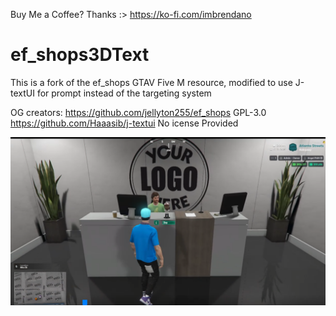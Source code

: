 Buy Me a Coffee? Thanks :>
https://ko-fi.com/imbrendano

# ef_shops3DText
This is a fork of the ef_shops GTAV Five M resource, modified to use J-textUI for prompt instead of the targeting system

OG creators: https://github.com/jellyton255/ef_shops GPL-3.0
             https://github.com/Haaasib/j-textui No icense Provided

[![Watch the video](https://github.com/ImBrendano/ef_shops3DText/blob/main/thumbnail.png?raw=true)](https://jumpshare.com/share/DtgH58aducD0Ten4wOvE)
